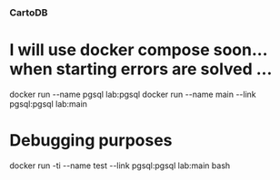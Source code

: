 #
### CartoDB 
#
# I will use docker compose soon... when starting errors are solved ...

docker run --name pgsql lab:pgsql
docker run --name main --link pgsql:pgsql lab:main

# Debugging purposes
docker run -ti --name test --link pgsql:pgsql lab:main bash
